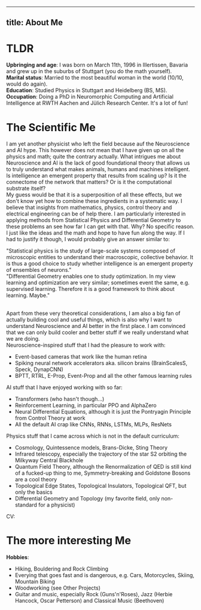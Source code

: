 
---
title: About Me
---

# TLDR
**Upbringing and age**: I was born on March 11th, 1996 in Illertissen, Bavaria and grew up in the suburbs of Stuttgart (you do the math yourself).<br>
**Marital status**: Married to the most beautiful woman in the world (10/10, would do again).<br>
**Education**: Studied Physics in Stuttgart and Heidelberg (BS, MS).<br>
**Occupation**: Doing a PhD in Neuromorphic Computing and Artificial Intelligence at RWTH Aachen and Jülich Research Center. It's a lot of fun!<br>


# The Scientific Me
I am yet another physicist who left the field because auf the Neuroscience and AI hype. 
This however does not mean that I have given up on all the physics and math; quite the contrary actually.
What intrigues me about Neuroscience and AI is the lack of good foundational theory that allows us to truly understand what makes animals, humans and machines intelligent.
Is intelligence an emergent property that results from scaling up? Is it the connectome of the network that matters? Or is it the computational substrate itself?<br>
My guess would be that it is a superposition of all these effects, but we don't know yet how to combine these ingredients in a systematic way.
I believe that insights from mathematics, physics, control theory and electrical engineering can be of help there.
I am particularly interested in applying methods from Statistical Physics and Differential Geometry to these problems an see how far I can get with that.
Why? No specific reason. I just like the ideas and the math and hope to have fun along the way.
If I had to justify it though, I would probably give an answer similar to:<br>

"Statistical physics is the study of large-scale systems composed of microscopic entities to understand their macroscopic, collective behavior.
It is thus a good choice to study whether intelligence is an emergent property of ensembles of neurons."<br>
"Differential Geometry enables one to study optimization. In my view learning and optimization are very similar; sometimes event the same, e.g. supervised learning.
Therefore it is a good framework to think about learning. Maybe."<br><br>

Apart from these very theoretical considerations, I am also a big fan of actually building cool and useful things, which is also why I want to understand Neuroscience and AI better in the first place. I am convinced that we can only build cooler and better stuff if we really understand what we are doing.
<br>
Neuroscience-inspired stuff that I had the pleasure to work with:
- Event-based cameras that work like the human retina
- Spiking neural network accelerators aka. silicon brains (BrainScalesS, Speck, DynapCNN)
- BPTT, RTRL, E-Prop, Event-Prop and all the other famous learning rules

AI stuff that I have enjoyed working with so far:
- Transformers (who hasn't though...)
- Reinforcement Learning, in particular PPO and AlphaZero
- Neural Differential Equations, although it is just the Pontryagin Principle from Control Theory at work
- All the default AI crap like CNNs, RNNs, LSTMs, MLPs, ResNets

Physics stuff that I came across which is not in the default curriculum:
- Cosmology, Quintessence models, Brans-Dicke, Sting Theory
- Infrared telescopy, especially the trajectory of the star S2 orbiting the Milkyway Central Blackhole
- Quantum Field Theory, although the Renormalization of QED is still kind of a fucked-up thing to me, Symmetry-breaking and Goldstone Bosons are a cool theory
- Topological Edge States, Topological Insulators, Topological QFT, but only the basics
- Differential Geometry and Topology (my favorite field, only non-standard for a physicist)

CV: <br>

# The more interesting Me
**Hobbies**:
- Hiking, Bouldering and Rock Climbing
- Everying that goes fast and is dangerous, e.g. Cars, Motorcycles, Skiing, Mountain Biking
- Woodworking (see Other Projects)
- Guitar and music, especially Rock (Guns'n'Roses), Jazz (Herbie Hancock, Oscar Petterson) and Classical Music (Beethoven)




